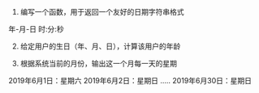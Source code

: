 1. 编写一个函数，用于返回一个友好的日期字符串格式

年-月-日 时:分:秒

2. 给定用户的生日（年、月、日），计算该用户的年龄

3. 根据系统当前的月份，输出这一个月每一天的星期

2019年6月1日：星期六
2019年6月2日：星期日
.....
2019年6月30日：星期日
